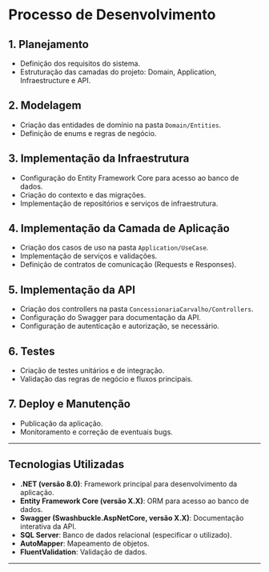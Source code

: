 # Processo de Desenvolvimento

## 1. Planejamento
- Definição dos requisitos do sistema.
- Estruturação das camadas do projeto: Domain, Application, Infraestructure e API.

## 2. Modelagem
- Criação das entidades de domínio na pasta `Domain/Entities`.
- Definição de enums e regras de negócio.

## 3. Implementação da Infraestrutura
- Configuração do Entity Framework Core para acesso ao banco de dados.
- Criação do contexto e das migrações.
- Implementação de repositórios e serviços de infraestrutura.

## 4. Implementação da Camada de Aplicação
- Criação dos casos de uso na pasta `Application/UseCase`.
- Implementação de serviços e validações.
- Definição de contratos de comunicação (Requests e Responses).

## 5. Implementação da API
- Criação dos controllers na pasta `ConcessionariaCarvalho/Controllers`.
- Configuração do Swagger para documentação da API.
- Configuração de autenticação e autorização, se necessário.

## 6. Testes
- Criação de testes unitários e de integração.
- Validação das regras de negócio e fluxos principais.

## 7. Deploy e Manutenção
- Publicação da aplicação.
- Monitoramento e correção de eventuais bugs.

---

## Tecnologias Utilizadas

- **.NET (versão 8.0)**: Framework principal para desenvolvimento da aplicação.
- **Entity Framework Core (versão X.X)**: ORM para acesso ao banco de dados.
- **Swagger (Swashbuckle.AspNetCore, versão X.X)**: Documentação interativa da API.
- **SQL Server**: Banco de dados relacional (especificar o utilizado).
- **AutoMapper**: Mapeamento de objetos.
- **FluentValidation**: Validação de dados.
---

